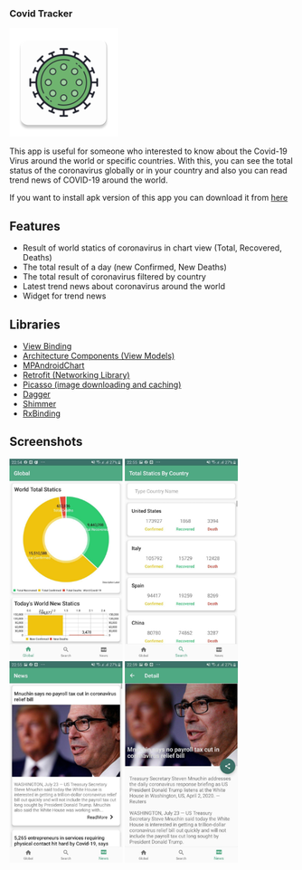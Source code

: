 ### Covid Tracker

![alt text](./app/src/main/res/mipmap-xxxhdpi/ic_launcher.png "Logo")

This app is useful for someone who interested to know about the Covid-19 Virus around the world or specific countries.
With this, you can see the total status of the coronavirus globally or in your country and also you can read trend news
of COVID-19 around the world.

If you want to install apk version of this app you can download it from [here](./app/release/app-release.apk)

## Features
- Result of world statics of coronavirus in chart view (Total, Recovered, Deaths)
- The total result of a day (new Confirmed, New Deaths)
- The total result of coronavirus filtered by country 
- Latest trend news about coronavirus around the world
- Widget for trend news



## Libraries

- [View Binding](https://developer.android.com/topic/libraries/view-binding)
- [Architecture Components (View Models)](https://developer.android.com/topic/libraries/architecture)
- [MPAndroidChart](https://github.com/PhilJay/MPAndroidChart)
- [Retrofit (Networking Library)](https://square.github.io/retrofit/)
- [Picasso (image downloading and caching)](https://square.github.io/picasso/)
- [Dagger](https://dagger.dev)
- [Shimmer](https://github.com/facebook/shimmer-android)
- [RxBinding](https://github.com/JakeWharton/RxBinding)

## Screenshots

<div>
<img src="./screenshot/1.jpg" width="200">
<img src="./screenshot/2.jpg" width="200">
<img src="./screenshot/3.jpg" width="200">
<img src="./screenshot/4.jpg" width="200">
</div>
